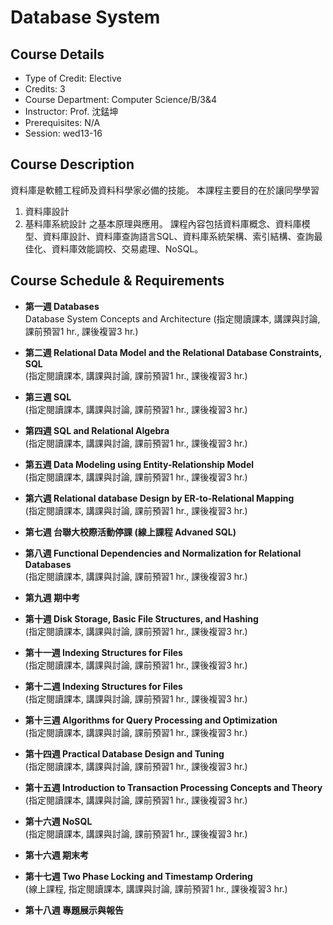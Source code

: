 # Database System

## Course Details
- Type of Credit: Elective
- Credits: 3
- Course Department: Computer Science/B/3&4
- Instructor: Prof. 沈錳坤
- Prerequisites: N/A
- Session: wed13-16

## Course Description
資料庫是軟體工程師及資料科學家必備的技能。
本課程主要目的在於讓同學學習
1. 資料庫設計
2. 基料庫系統設計
之基本原理與應用。
課程內容包括資料庫概念、資料庫模型、資料庫設計、資料庫查詢語言SQL、資料庫系統架構、索引結構、查詢最佳化、資料庫效能調校、交易處理、NoSQL。

## Course Schedule & Requirements
- **第一週 Databases**  
  Database System Concepts and Architecture (指定閱讀課本, 講課與討論, 課前預習1 hr., 課後複習3 hr.)

- **第二週 Relational Data Model and the Relational Database Constraints, SQL**  
  (指定閱讀課本, 講課與討論, 課前預習1 hr., 課後複習3 hr.)

- **第三週 SQL**  
  (指定閱讀課本, 講課與討論, 課前預習1 hr., 課後複習3 hr.)

- **第四週 SQL and Relational Algebra**  
  (指定閱讀課本, 講課與討論, 課前預習1 hr., 課後複習3 hr.)

- **第五週 Data Modeling using Entity-Relationship Model**  
  (指定閱讀課本, 講課與討論, 課前預習1 hr., 課後複習3 hr.)

- **第六週 Relational database Design by ER-to-Relational Mapping**  
  (指定閱讀課本, 講課與討論, 課前預習1 hr., 課後複習3 hr.)

- **第七週 台聯大校際活動停課 (線上課程 Advaned SQL)**

- **第八週 Functional Dependencies and Normalization for Relational Databases**  
  (指定閱讀課本, 講課與討論, 課前預習1 hr., 課後複習3 hr.)

- **第九週 期中考**

- **第十週 Disk Storage, Basic File Structures, and Hashing**  
  (指定閱讀課本, 講課與討論, 課前預習1 hr., 課後複習3 hr.)

- **第十一週 Indexing Structures for Files**  
  (指定閱讀課本, 講課與討論, 課前預習1 hr., 課後複習3 hr.)

- **第十二週 Indexing Structures for Files**  
  (指定閱讀課本, 講課與討論, 課前預習1 hr., 課後複習3 hr.)

- **第十三週 Algorithms for Query Processing and Optimization**  
  (指定閱讀課本, 講課與討論, 課前預習1 hr., 課後複習3 hr.)

- **第十四週 Practical Database Design and Tuning**  
  (指定閱讀課本, 講課與討論, 課前預習1 hr., 課後複習3 hr.)

- **第十五週 Introduction to Transaction Processing Concepts and Theory**  
  (指定閱讀課本, 講課與討論, 課前預習1 hr., 課後複習3 hr.)

- **第十六週 NoSQL**  
  (指定閱讀課本, 講課與討論, 課前預習1 hr., 課後複習3 hr.)

- **第十六週 期末考**

- **第十七週 Two Phase Locking and Timestamp Ordering**  
  (線上課程, 指定閱讀課本, 講課與討論, 課前預習1 hr., 課後複習3 hr.)

- **第十八週 專題展示與報告**